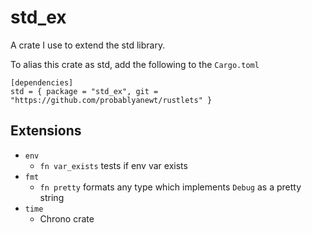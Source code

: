 # std_ex

A crate I use to extend the std library.

To alias this crate as std, add the following to the `Cargo.toml`

```
[dependencies]
std = { package = "std_ex", git = "https://github.com/probablyanewt/rustlets" }
```

## Extensions

- `env`
  - `fn var_exists` tests if env var exists
- `fmt`
  - `fn pretty` formats any type which implements `Debug` as a pretty string
- `time`
  - Chrono crate
